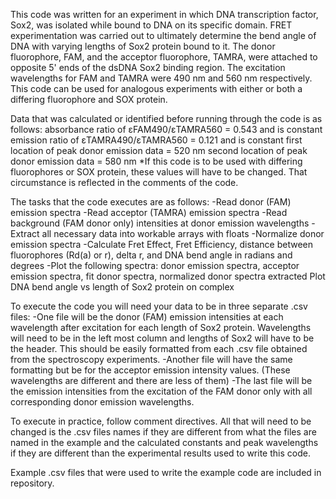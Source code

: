 This code was written for an experiment in which DNA transcription factor, Sox2,
was isolated while bound to DNA on its specific domain.
FRET experimentation was carried out to ultimately determine the bend angle of
DNA with varying lengths of Sox2 protein bound to it.
The donor fluorophore, FAM, and the acceptor fluorophore, TAMRA, were attached
to opposite 5' ends of the dsDNA Sox2 binding region.
The excitation wavelengths for FAM and TAMRA were 490 nm and 560 nm respectively.
This code can be used for analogous experiments with either or both a differing
fluorophore and SOX protein.

Data that was calculated or identified before running through the code is as
follows:
absorbance ratio of εFAM490/εTAMRA560 = 0.543 and is constant
emission ratio of εTAMRA490/εTAMRA560 = 0.121 and is constant
first location of peak donor emission data = 520 nm
second location of peak donor emission data = 580 nm
*If this code is to be used with differing fluorophores or SOX protein, these
values will have to be changed.
That circumstance is reflected in the comments of the code.

The tasks that the code executes are as follows:
-Read donor (FAM) emission spectra
-Read acceptor (TAMRA) emission spectra
-Read background (FAM donor only) intensities at donor emission wavelengths
-Extract all necessary data into workable arrays with floats
-Normalize donor emission spectra
-Calculate Fret Effect, Fret Efficiency, distance between fluorophores
(Rd(a) or r), delta r, and DNA bend angle in radians and degrees
-Plot the following spectra: donor emission spectra, acceptor emission spectra,
fit donor spectra, normalized donor spectra extracted
Plot DNA bend angle vs length of Sox2 protein on complex

To execute the code you will need your data to be in three separate .csv files:
-One file will be the donor (FAM) emission intensities at each wavelength after
excitation for each length of Sox2 protein. Wavelengths will need to be in the
left most column and lengths of Sox2 will have to be the header. This should be
easily formatted from each .csv file obtained from the spectroscopy experiments.
-Another file will have the same formatting but be for the acceptor emission
intensity values. (These wavelengths are different and there are less of them)
-The last file will be the emission intensities from the excitation of the FAM
donor only with all corresponding donor emission wavelengths.

To execute in practice, follow comment directives. All that will need to be changed is the .csv files names if they are different from what the files are named in the example and the calculated constants and peak wavelengths if they are different than the experimental results used to write this code.

Example .csv files that were used to write the example code are included in repository.
